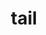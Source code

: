 ---
category: 4-letters
denotation: null
name: tail
reference_link: https://www.etymonline.com/word/tail
root_language: null
root_name: null
title: tail
type: free
word_sums:
- respelling: tail
  sum: 'Tail + '
---